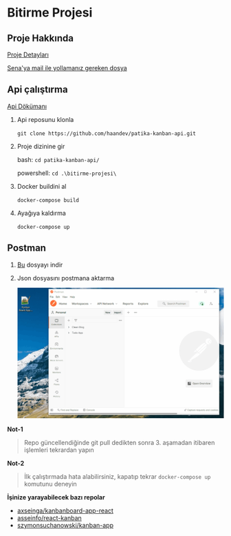 # Bitirme Projesi

## Proje Hakkında

[Proje Detayları](/files/e-cozum-bitirme.pdf)

[Sena'ya mail ile yollamanız gereken dosya](/files/Bitirme-Projesi-Hazirlik-Dokumani.docx)

## Api çalıştırma

[Api Dökümanı](https://demo.hedgedoc.org/s/uiq3aQDPa)

1.  Api reposunu klonla

    `git clone https://github.com/haandev/patika-kanban-api.git`

2.  Proje dizinine gir

    bash: `cd patika-kanban-api/`

    powershell: `cd .\bitirme-projesi\`

3.  Docker buildini al

    `docker-compose build`

4.  Ayağıya kaldırma

    `docker-compose up`

## Postman

1. [Bu](/files/Kanban-Board-App.postman_collection.json) dosyayı indir

2. Json dosyasını postmana aktarma

   ![gif](/files/postman.gif)

**Not-1**

> Repo güncellendiğinde git pull dedikten sonra 3. aşamadan itibaren işlemleri tekrardan yapın

**Not-2**

> İlk çalıştırmada hata alabilirsiniz, kapatıp tekrar `docker-compose up` komutunu deneyin

**İşinize yarayabilecek bazı repolar**

- [axseinga/kanbanboard-app-react](https://github.com/axseinga/kanbanboard-app-react?ref=reactjsexample.com)
- [asseinfo/react-kanban](https://github.com/asseinfo/react-kanban)
- [szymonsuchanowski/kanban-app](https://github.com/szymonsuchanowski/kanban-app)
